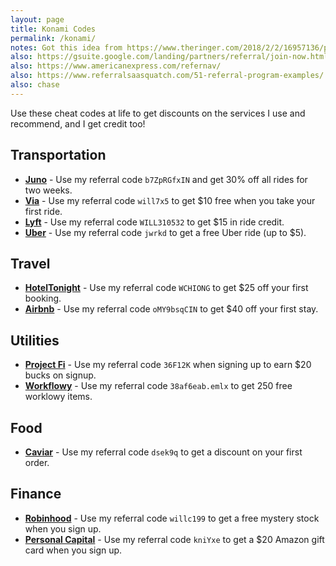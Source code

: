 ```yaml
---
layout: page
title: Konami Codes
permalink: /konami/
notes: Got this idea from https://www.theringer.com/2018/2/2/16957136/promo-codes-for-ringer-podcast-listeners and https://www.hoteltonight.com/promo-codes
also: https://gsuite.google.com/landing/partners/referral/join-now.html
also: https://www.americanexpress.com/refernav/
also: https://www.referralsaasquatch.com/51-referral-program-examples/
also: chase
---
```

Use these cheat codes at life to get discounts on the services I use and recommend, and I get credit too!

## Transportation

* **[Juno](https://join.gojuno.com/b7ZpRGfxIN)** - Use my referral code
  `b7ZpRGfxIN` and get 30% off all rides for two weeks.
* **[Via](https://ridewithvia.com/?pid=User_invite&c=email)** - Use my referral code `will7x5` to get $10 free when you take your first ride.
* **[Lyft](https://www.lyft.com/i/WILL310532)** - Use my referral code `WILL310532` to get $15 in ride credit.
* **[Uber](https://www.uber.com/invite/jwrkd)** - Use my referral code `jwrkd` to get a free Uber ride (up to $5).

## Travel
* **[HotelTonight](https://txt.htltn.com/LJVXpXIAIN)** - Use my referral code `WCHIONG` to get $25 off your first booking.
* **[Airbnb](https://abnb.me/e/oMY9bsqCIN)** - Use my referral code `oMY9bsqCIN` to get $40 off your first stay.

## Utilities

* **[Project Fi](https://g.co/fi/r/36F12K)** - Use my referral code `36F12K` when
  signing up to earn $20 bucks on signup.
* **[Workflowy](https://workflowy.com/invite/38af6eab.emlx)** - Use my referral code `38af6eab.emlx` to get 250 free worklowy items.

## Food

* **[Caviar](https://www.trycaviar.com/r/dsek9q)** - Use my referral code `dsek9q` to get a discount on your first order.

## Finance

* **[Robinhood](https://share.robinhood.com/willc199)** - Use my referral code
  `willc199` to get a free mystery stock when you sign up.
* **[Personal Capital](http://share.personalcapital.com/x/kniYxe)** - Use my referral code
  `kniYxe` to get a $20 Amazon gift card when you sign up.
